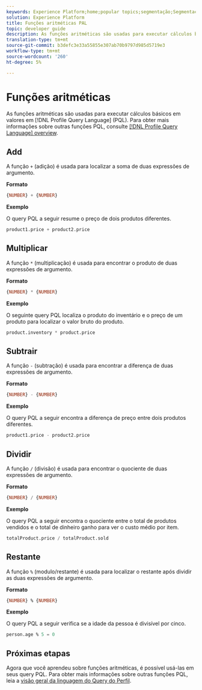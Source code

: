 ```yaml
---
keywords: Experience Platform;home;popular topics;segmentação;Segmentação;Serviço de segmentação;pql;PQL;Idioma do Query do Perfil;funções aritméticas;;
solution: Experience Platform
title: Funções aritméticas PAL
topic: developer guide
description: As funções aritméticas são usadas para executar cálculos básicos em valores em Linguagem do Query do Perfil (PQL).
translation-type: tm+mt
source-git-commit: b3defc3e33a55855e307ab70b9797d985d5719e3
workflow-type: tm+mt
source-wordcount: '260'
ht-degree: 5%

---
```



# Funções aritméticas

As funções aritméticas são usadas para executar cálculos básicos em valores em [!DNL Profile Query Language] (PQL). Para obter mais informações sobre outras funções PQL, consulte [[!DNL Profile Query Language] overview](./overview.md).

## Add

A função `+` (adição) é usada para localizar a soma de duas expressões de argumento.

**Formato**

```sql
{NUMBER} + {NUMBER}
```

**Exemplo**

O query PQL a seguir resume o preço de dois produtos diferentes.

```sql
product1.price + product2.price
```

## Multiplicar

A função `*` (multiplicação) é usada para encontrar o produto de duas expressões de argumento.

**Formato**

```sql
{NUMBER} * {NUMBER}
```

**Exemplo**

O seguinte query PQL localiza o produto do inventário e o preço de um produto para localizar o valor bruto do produto.

```sql
product.inventory * product.price
```

## Subtrair

A função `-` (subtração) é usada para encontrar a diferença de duas expressões de argumento.

**Formato**

```sql
{NUMBER} - {NUMBER}
```

**Exemplo**

O query PQL a seguir encontra a diferença de preço entre dois produtos diferentes.

```sql
product1.price - product2.price
```

## Dividir

A função `/` (divisão) é usada para encontrar o quociente de duas expressões de argumento.

**Formato**

```sql
{NUMBER} / {NUMBER}
```

**Exemplo**

O query PQL a seguir encontra o quociente entre o total de produtos vendidos e o total de dinheiro ganho para ver o custo médio por item.

```sql
totalProduct.price / totalProduct.sold
```

## Restante

A função `%` (modulo/restante) é usada para localizar o restante após dividir as duas expressões de argumento.

**Formato**

```sql
{NUMBER} % {NUMBER}
```

**Exemplo**

O query PQL a seguir verifica se a idade da pessoa é divisível por cinco.

```sql
person.age % 5 = 0
```

## Próximas etapas

Agora que você aprendeu sobre funções aritméticas, é possível usá-las em seus query PQL. Para obter mais informações sobre outras funções PQL, leia a [visão geral da linguagem do Query do Perfil](./overview.md).
